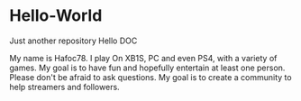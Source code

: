 # Hello-World
Just another repository
Hello DOC

My name is Hafoc78. I play On XB1S, PC and even PS4, with a variety of games.  My goal is to have fun and hopefully entertain at least one 
person. Please don't be afraid to ask questions. My goal is to create a community to help streamers and followers.

